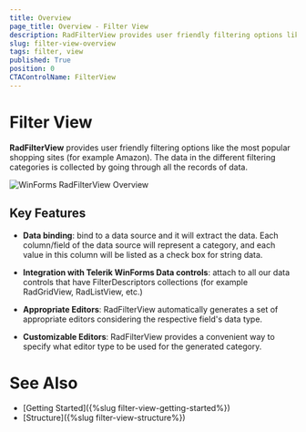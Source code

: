```yaml
---
title: Overview
page_title: Overview - Filter View
description: RadFilterView provides user friendly filtering options like the most popular shopping sites. 
slug: filter-view-overview
tags: filter, view
published: True
position: 0 
CTAControlName: FilterView
---
```


# Filter View

**RadFilterView** provides user friendly filtering options like the most popular shopping sites (for example Amazon). The data in the different filtering categories is collected by going through all the records of data.  

![WinForms RadFilterView Overview](images/filter-view-overview001.png)

## Key Features

* **Data binding**: bind to a data source and it will extract the data. Each column/field of the data source will represent a category, and each value in this column will be listed as a check box for string data.

* **Integration with Telerik WinForms Data controls**: attach to all our data controls that have FilterDescriptors collections (for example RadGridView, RadListView, etc.)

* **Appropriate Editors**: RadFilterView automatically generates a set of appropriate editors considering the respective field's data type.

* **Customizable Editors**: RadFilterView provides a convenient way to specify what editor type to be used for the generated category.  
 
 
# See Also

* [Getting Started]({%slug filter-view-getting-started%})
* [Structure]({%slug filter-view-structure%})
 
        
